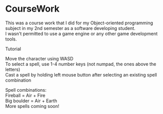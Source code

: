 # CourseWork
 
 This was a course work that I did for my Object-oriented programming subject in my 2nd semester as a software developing student.  
 I wasn't permitted to use a game engine or any other game development tools.  
   
   
 Tutorial  
 
 Move the character using WASD  
 To select a spell, use 1-4 number keys (not numpad, the ones above the letters)  
 Cast a spell by holding left mouse button after selecting an existing spell combination  
 
 Spell combinations:  
    Fireball = Air + Fire  
    Big boulder = Air + Earth  
    More spells coming soon!  

 
